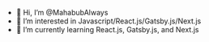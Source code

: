 - 👋 Hi, I’m @MahabubAlways
- 👀 I’m interested in Javascript/React.js/Gatsby.js/Next.js
- 🌱 I’m currently learning React.js, Gatsby.js, and Next.js
